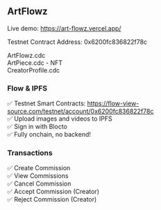 ## ArtFlowz

Live demo: https://art-flowz.vercel.app/

Testnet Contract Address: 0x6200fc836822f78c

ArtFlowz.cdc  
ArtPiece.cdc - NFT  
CreatorProfile.cdc

### Flow & IPFS

✅ Testnet Smart Contracts: https://flow-view-source.com/testnet/account/0x6200fc836822f78c  
✅ Upload images and videos to IPFS  
✅ Sign in with Blocto  
✅ Fully onchain, no backend!

### Transactions

✅ Create Commission  
✅ View Commissions  
✅ Cancel Commission  
✅ Accept Commission (Creator)  
✅ Reject Commission (Creator)
